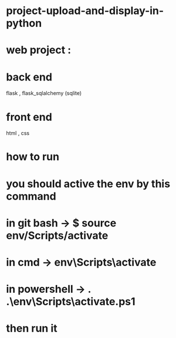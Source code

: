 # project-upload-and-display-in-python
# web project :
# back end 
 flask , flask_sqlalchemy (sqlite)
# front end 
 html , css
# how to run
# you should active the env by this command
# in git bash -> $ source env/Scripts/activate
# in cmd -> env\Scripts\activate
# in powershell -> . .\env\Scripts\activate.ps1
# then run it

